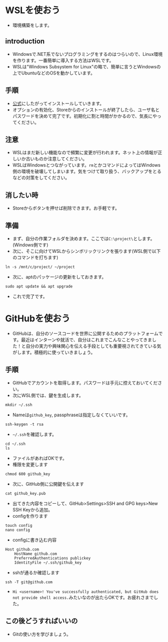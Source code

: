 # WSLを使おう
- 環境構築をします。

## introduction
- Windowsで.NET系でないプログラミングをするのはつらいので、Linux環境を作ります。一番簡単に導入する方法はWSLです。
- WSLは"Windows Subsystem for Linux"の略で、簡単に言うとWindowsの上でUbuntuなどのOSを動かしています。

## 手順
- [公式](https://docs.microsoft.com/ja-jp/windows/wsl/install-win10)にしたがってインストールしていきます。
- オプションの有効化、Storeからのインストールが終了したら、ユーザ名とパスワードを決めて完了です。初期化に割と時間がかかるので、気長にやってください。

## 注意
- WSLはまだ新しい機能なので頻繁に変更が行われます。ネット上の情報が正しいか古いものか注意してください。
- WSLはWindowsとつながっています。`rm`とかコマンドによってはWindows側の環境を破壊してしまいます。気をつけて取り扱う、バックアップをとるなどの対策をしてください。

## 消したい時
- Storeからボタンを押せば削除できます。お手軽です。

## 準備
- まず、自分の作業フォルダを決めます。ここでは`C:\project\`とします。(Windows側です)
- 次に、そこに向けてWSLからシンボリックリンクを張ります(WSL側で以下のコマンドを打ちます)
```
ln -s /mnt/c/project/ ~/project
```
- 次に、aptのパッケージの更新をしておきます。
```
sudo apt update && apt upgrade
```
- これで完了です。

# GitHubを使おう
- GitHubは、自分のソースコードを世界に公開するためのプラットフォームです。最近はインターンや就活で、自分はこれまでこんなことやってきました！と自分の実力や興味関心を伝える手段としても重要視されてきている気がします。積極的に使っていきましょう。

## 手順
- GitHubでアカウントを取得します。パスワードは手元に控えておいてください。
- 次にWSL側では、鍵を生成します。
```
mkdir ~/.ssh
```
- Nameは`github_key`, passphraseは指定しなくていいです。
```
ssh-keygen -t rsa
```
- `~/.ssh`を確認します。
```
cd ~/.ssh
ls
```
- ファイルがあればOKです。
- 権限を変更します
```
chmod 600 github_key
```
- 次に、GitHub側に公開鍵を伝えます
```
cat github_key.pub
```
- 出てきた内容をコピーして、GitHub>Settings>SSH and GPG keys>New SSH Keyから追加。
- configを作ります
```
touch config
nano config
```
- configに書き込む内容
```
Host github.com
    HostName github.com
    PreferredAuthentications publickey
    IdentityFile ~/.ssh/github_key
```
- sshが通るか確認します
```
ssh -T git@github.com
```
- `Hi <username>! You've successfully authenticated, but GitHub does not provide shell access.`みたいなのが出たらOKです。お疲れさまでした。

## この後どうすればいいの
- Gitの使い方を学びましょう。